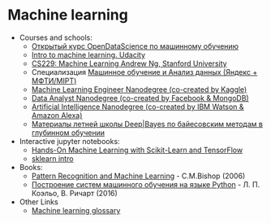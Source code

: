 # Machine learning

* Courses and schools:
  * [Открытый курс OpenDataScience по машинному обучению](https://github.com/Yorko/mlcourse_open)
  * [Intro to machine learning. Udacity](https://www.udacity.com/course/intro-to-machine-learning--ud120)
  * [CS229: Machine Learning Andrew Ng, Stanford University](https://www.coursera.org/learn/machine-learning)
  * Специализация [Машинное обучение и Анализ данных (Яндекс + МФТИ/MIPT)](https://www.coursera.org/specializations/mashinnoye-obucheniye)
  * [Machine Learning Engineer Nanodegree (co-created by Kaggle)](https://www.udacity.com/course/machine-learning-engineer-nanodegree--nd009)
  * [Data Analyst Nanodegree (co-created by Facebook & MongoDB)](https://www.udacity.com/course/data-analyst-nanodegree--nd002)
  * [Artificial Intelligence Nanodegree (co-created by IBM Watson & Amazon Alexa)](https://www.udacity.com/course/artificial-intelligence-nanodegree--nd889)
  * [Материалы летней школы Deep|Bayes по байесовским методам в глубинном обучении](https://habrahabr.ru/post/337028/)
* Interactive jupyter notebooks:
  * [Hands-On Machine Learning with Scikit-Learn and TensorFlow](https://github.com/ageron/handson-ml)
  * [sklearn intro](https://github.com/Dyakonov/notebooks/blob/master/dj_sklearn_intro.ipynb)
* Books:
  * [Pattern Recognition and Machine Learning](http://www.amazon.com/Pattern-Recognition-Learning-Information-Statistics/dp/0387310738/) - C.M.Bishop (2006)
  * [Построение систем машинного обучения на языке Python](https://goo.gl/EtTXTt) - Л. П. Коэльо, В. Ричарт (2016)
* Other Links
  * [Machine learning glossary](https://developers.google.com/machine-learning/glossary/)
